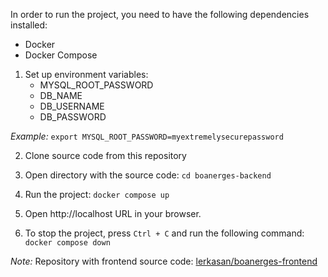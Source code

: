 In order to run the project, you need to have the following dependencies installed:
- Docker
- Docker Compose

1. Set up environment variables:
   - MYSQL_ROOT_PASSWORD
   - DB_NAME
   - DB_USERNAME
   - DB_PASSWORD
   
_Example:_
`export MYSQL_ROOT_PASSWORD=myextremelysecurepassword`


2. Clone source code from this repository


3. Open directory with the source code:
`cd boanerges-backend`


4. Run the project: `docker compose up`


5. Open http://localhost URL in your browser.


6. To stop the project, press `Ctrl + C` and run the following command: `docker compose down`

_Note:_ Repository with frontend source code: [lerkasan/boanerges-frontend](https://github.com/lerkasan/boanerges-frontend)